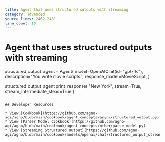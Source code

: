 ```yaml
---
title: Agent that uses structured outputs with streaming
category: advanced
source_lines: 2462-2481
line_count: 19
---
```


# Agent that uses structured outputs with streaming
structured_output_agent = Agent(
    model=OpenAIChat(id="gpt-4o"),
    description="You write movie scripts.",
    response_model=MovieScript,
)

structured_output_agent.print_response(
    "New York", stream=True, stream_intermediate_steps=True
)
```

## Developer Resources

* View [Cookbook](https://github.com/agno-agi/agno/blob/main/cookbook/agent_concepts/async/structured_output.py)
* View [Parser Model Cookbook](https://github.com/agno-agi/agno/blob/main/cookbook/agent_concepts/other/parse_model.py)
* View [Streaming Structured Output](https://github.com/agno-agi/agno/blob/main/cookbook/models/openai/chat/structured_output_stream.py)


